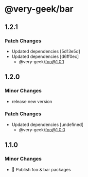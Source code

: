 # @very-geek/bar

## 1.2.1

### Patch Changes

- Updated dependencies [5d13e5d]
- Updated dependencies [d6ff0ec]
  - @very-geek/foo@1.0.1

## 1.2.0

### Minor Changes

- release new version

### Patch Changes

- Updated dependencies [undefined]
  - @very-geek/foo@1.0.0

## 1.1.0

### Minor Changes

- :tada: Publish foo & bar packages
